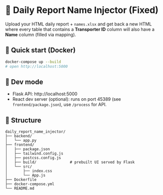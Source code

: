 
# 🧩 Daily Report Name Injector (Fixed)

Upload your HTML daily report + `names.xlsx` and get back a new HTML where every table
that contains a **Transporter ID** column will also have a **Name** column (filled via mapping).

## 🚀 Quick start (Docker)
```bash
docker-compose up --build
# open http://localhost:5000
```

## 🧪 Dev mode
- Flask API: http://localhost:5000
- React dev server (optional): runs on port 45389 (see `frontend/package.json`), use `/process` for API.

## 📁 Structure
```
daily_report_name_injector/
├── backend/
│   └── app.py
├── frontend/
│   ├── package.json
│   ├── tailwind.config.js
│   ├── postcss.config.js
│   ├── build/               # prebuilt UI served by Flask
│   └── src/
│       ├── index.css
│       └── App.js
├── Dockerfile
├── docker-compose.yml
└── README.md
```
